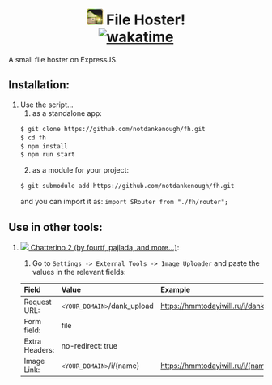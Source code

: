 <!--
 Copyright 2022 ilotterytea
 
 Licensed under the Apache License, Version 2.0 (the "License");
 you may not use this file except in compliance with the License.
 You may obtain a copy of the License at
 
     http://www.apache.org/licenses/LICENSE-2.0
 
 Unless required by applicable law or agreed to in writing, software
 distributed under the License is distributed on an "AS IS" BASIS,
 WITHOUT WARRANTIES OR CONDITIONS OF ANY KIND, either express or implied.
 See the License for the specific language governing permissions and
 limitations under the License.
-->

<div align="center">
    <h1>
        <img src="./static/webimg/favicon.png" width=32> File Hoster!
            <br>
            <a href="https://wakatime.com/badge/user/09f67b1c-0691-482a-a1d4-e4751e6962de/project/eda75115-4dad-4ada-995a-f1379687f257"><img src="https://wakatime.com/badge/user/09f67b1c-0691-482a-a1d4-e4751e6962de/project/eda75115-4dad-4ada-995a-f1379687f257.svg?style=plastic" alt="wakatime"></a>
    </h1>

</div>
A small file hoster on ExpressJS.

## Installation:
1. Use the script...
    1. as a standalone app:
    ```bash
    $ git clone https://github.com/notdankenough/fh.git
    $ cd fh
    $ npm install
    $ npm run start
    ```
    2. as a module for your project:
    ```bash
    $ git submodule add https://github.com/notdankenough/fh.git
    ```
    and you can import it as: `import SRouter from "./fh/router";`

## Use in other tools:
1. [ <img src="https://camo.githubusercontent.com/6ca305d42786c9dbd0b76f5ade013601b080d71a598e881b4349dff2eafae6c7/68747470733a2f2f666f757274662e636f6d2f696d672f63686174746572696e6f2d69636f6e2d36342e706e67" width=24> Chatterino 2 (by fourtf, pajlada, and more...)](https://github.com/chatterino/chatterino2):
    1. Go to `Settings -> External Tools -> Image Uploader` and paste the values in the relevant fields:

    | Field | Value | Example |
    | ---- | ------ | ------- |
    | Request URL: | `<YOUR_DOMAIN>`/dank_upload | https://hmmtodayiwill.ru/i/dank_upload
    | Form field: | file |
    | Extra Headers: | no-redirect: true | 
    | Image Link: | `<YOUR_DOMAIN>`/i/{name} | https://hmmtodayiwill.ru/i/{name}
